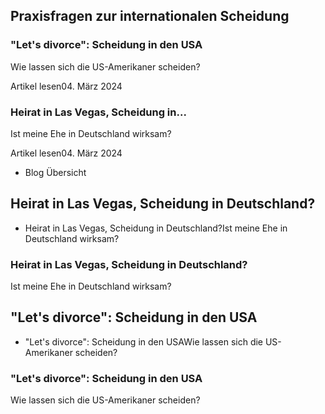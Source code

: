 ## Praxisfragen zur internationalen Scheidung

### "Let's divorce": Scheidung in den USA

Wie lassen sich die US-Amerikaner scheiden?

Artikel lesen04. März 2024

### Heirat in Las Vegas, Scheidung in...

Ist meine Ehe in Deutschland wirksam?

Artikel lesen04. März 2024

- Blog Übersicht

## Heirat in Las Vegas, Scheidung in Deutschland?

- Heirat in Las Vegas, Scheidung in Deutschland?Ist meine Ehe in Deutschland wirksam?

### Heirat in Las Vegas, Scheidung in Deutschland?

Ist meine Ehe in Deutschland wirksam?

## "Let's divorce": Scheidung in den USA

- "Let's divorce": Scheidung in den USAWie lassen sich die US-Amerikaner scheiden?

### "Let's divorce": Scheidung in den USA

Wie lassen sich die US-Amerikaner scheiden?